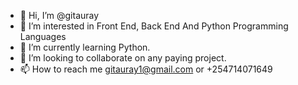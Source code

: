 - 👋 Hi, I’m @gitauray
- 👀 I’m interested in Front End, Back End And Python Programming Languages
- 🌱 I’m currently learning Python.
- 💞️ I’m looking to collaborate on any paying project.
- 📫 How to reach me gitauray1@gmail.com or +254714071649

<!---
gitauray/gitauray is a ✨ special ✨ repository because its `README.md` (this file) appears on your GitHub profile.
You can click the Preview link to take a look at your changes.
--->
